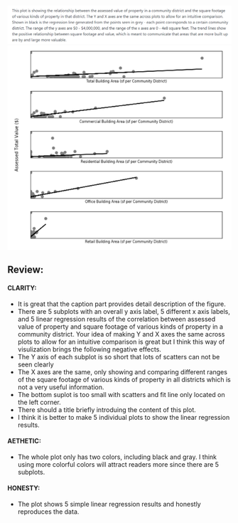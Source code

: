 ![Alt.text](jt1417.png)
![Alt.text](jt1417(1).png)
## Review:

#### CLARITY: 
* It is great that the caption part provides detail description of the figure.
* There are 5 subplots with an overall y axis label, 5 different x axis labels, and 5 linear regression results of the correlation between assessed value of property and square footage of various kinds of property in a community district. Your idea of making Y and X axes the same across plots to allow for an intuitive comparison is great but I think this way of visulization brings the following negative effects.
* The Y axis of each subplot is so short that lots of scatters can not be seen clearly
* The X axes are the same, only showing and comparing different ranges of the square footage of various kinds of property in all districts which is not a very useful information.
* The bottom suplot is too small with scatters and fit line only located on the left corner.
* There should a title briefly introduing the content of this plot.
* I think it is better to make 5 individual plots to show the linear regression results.

#### AETHETIC: 
* The whole plot only has two colors, including black and gray. I think using more colorful colors will attract readers more since there are 5 subplots.


#### HONESTY: 
* The plot shows 5 simple linear regression results and honestly reproduces the data. 
